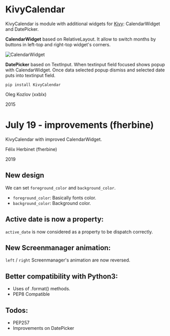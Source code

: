 # KivyCalendar

KivyCalendar is module with additional widgets for [Kivy](http://kivy.org/): CalendarWidget and DatePicker. 

**CalendarWidget** based on RelativeLayout. It allow to switch months by buttons in left-top and right-top widget's corners. 

![CalendarWidget](https://lh5.googleusercontent.com/-jX3AJQrONFY/VPkMU9cQ6zI/AAAAAAAAAtU/tfkGrXZRvIg/s1600/%D0%A1%D0%BD%D0%B8%D0%BC%D0%BE%D0%BA-My-1.png)

**DatePicker** based on TextInput. When textinput field focused shows popup with CalendarWidget. Once data selected popup dismiss and selected date puts into textinput field. 

```
pip install KivyCalendar
```

Oleg Kozlov (xxblx)

2015


# July 19 - improvements (fherbine)

KivyCalendar with improved CalendarWidget.

Félix Herbinet (fherbine)

2019

## New design

We can set `foreground_color` and `background_color`.
- `foreground_color`: Basically fonts color.
- `background_color`: Background color.

## Active date is now a property:

`active_date` is now considered as a property to be dispatch correctly.

## New Screenmanager animation:

`left` / `right` Screenmanager's animation are now reversed.

## Better compatibility with Python3:

- Uses of .format() methods.
- PEP8 Compatible

## Todos:

- PEP257
- Improvements on DatePicker
